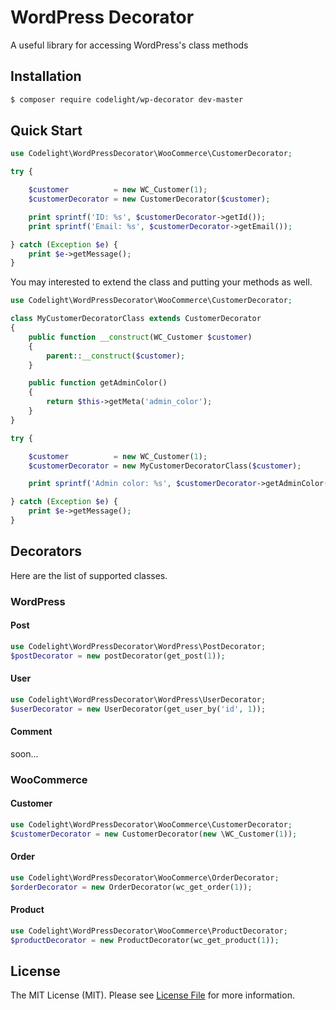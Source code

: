 # WordPress Decorator
A useful library for accessing WordPress's class methods

## Installation

```bash
$ composer require codelight/wp-decorator dev-master
```

## Quick Start
```php
use Codelight\WordPressDecorator\WooCommerce\CustomerDecorator;

try {

    $customer          = new WC_Customer(1);
    $customerDecorator = new CustomerDecorator($customer);

    print sprintf('ID: %s', $customerDecorator->getId());
    print sprintf('Email: %s', $customerDecorator->getEmail());

} catch (Exception $e) {
    print $e->getMessage();
}
```

You may interested to extend the class and putting your methods as well.

```php
use Codelight\WordPressDecorator\WooCommerce\CustomerDecorator;

class MyCustomerDecoratorClass extends CustomerDecorator
{
    public function __construct(WC_Customer $customer)
    {
        parent::__construct($customer);
    }

    public function getAdminColor()
    {
        return $this->getMeta('admin_color');
    }
}

try {

    $customer          = new WC_Customer(1);
    $customerDecorator = new MyCustomerDecoratorClass($customer);

    print sprintf('Admin color: %s', $customerDecorator->getAdminColor());

} catch (Exception $e) {
    print $e->getMessage();
}
```

## Decorators
Here are the list of supported classes.

### WordPress

#### Post
```php
use Codelight\WordPressDecorator\WordPress\PostDecorator;
$postDecorator = new postDecorator(get_post(1));
```

#### User
```php
use Codelight\WordPressDecorator\WordPress\UserDecorator;
$userDecorator = new UserDecorator(get_user_by('id', 1));
```

#### Comment
soon...

### WooCommerce

#### Customer
```php
use Codelight\WordPressDecorator\WooCommerce\CustomerDecorator;
$customerDecorator = new CustomerDecorator(new \WC_Customer(1));
```

#### Order
```php
use Codelight\WordPressDecorator\WooCommerce\OrderDecorator;
$orderDecorator = new OrderDecorator(wc_get_order(1));
```

#### Product
```php
use Codelight\WordPressDecorator\WooCommerce\ProductDecorator;
$productDecorator = new ProductDecorator(wc_get_product(1));
```

## License

The MIT License (MIT). Please see [License File](https://github.com/thephpleague/container/blob/master/LICENSE.md) for more information.
